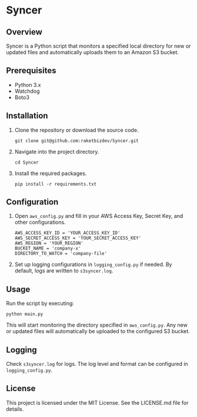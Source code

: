 # Syncer

## Overview

Syncer is a Python script that monitors a specified local directory for new or updated files and automatically uploads them to an Amazon S3 bucket.

## Prerequisites

- Python 3.x
- Watchdog
- Boto3

## Installation

1. Clone the repository or download the source code.

   ```
   git clone git@github.com:raketbizdev/Syncer.git
   ```

2. Navigate into the project directory.

   ```
   cd Syncer
   ```

3. Install the required packages.

   ```
   pip install -r requirements.txt
   ```

## Configuration

1. Open `aws_config.py` and fill in your AWS Access Key, Secret Key, and other configurations.

   ```
   AWS_ACCESS_KEY_ID = 'YOUR_ACCESS_KEY_ID'
   AWS_SECRET_ACCESS_KEY = 'YOUR_SECRET_ACCESS_KEY'
   AWS_REGION = 'YOUR_REGION'
   BUCKET_NAME = 'company-x'
   DIRECTORY_TO_WATCH = 'company-file'
   ```

2. Set up logging configurations in `logging_config.py` if needed. By default, logs are written to `s3syncer.log`.

## Usage

Run the script by executing:

```
python main.py
```

This will start monitoring the directory specified in `aws_config.py`. Any new or updated files will automatically be uploaded to the configured S3 bucket.

## Logging

Check `s3syncer.log` for logs. The log level and format can be configured in `logging_config.py`.

## License

This project is licensed under the MIT License. See the LICENSE.md file for details.
